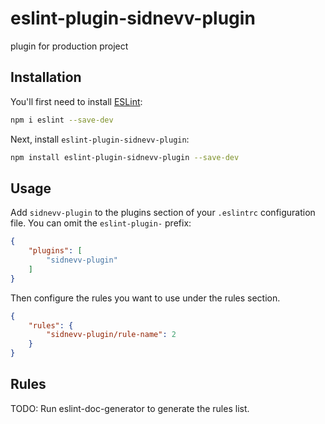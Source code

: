 # eslint-plugin-sidnevv-plugin

plugin for production project

## Installation

You'll first need to install [ESLint](https://eslint.org/):

```sh
npm i eslint --save-dev
```

Next, install `eslint-plugin-sidnevv-plugin`:

```sh
npm install eslint-plugin-sidnevv-plugin --save-dev
```

## Usage

Add `sidnevv-plugin` to the plugins section of your `.eslintrc` configuration file. You can omit the `eslint-plugin-` prefix:

```json
{
    "plugins": [
        "sidnevv-plugin"
    ]
}
```


Then configure the rules you want to use under the rules section.

```json
{
    "rules": {
        "sidnevv-plugin/rule-name": 2
    }
}
```

## Rules

<!-- begin auto-generated rules list -->
TODO: Run eslint-doc-generator to generate the rules list.
<!-- end auto-generated rules list -->



